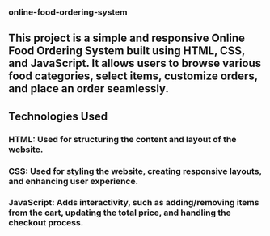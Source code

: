 ### online-food-ordering-system


## This project is a simple and responsive Online Food Ordering System built using HTML, CSS, and JavaScript. It allows users to browse various food categories, select items, customize orders, and place an order seamlessly. 

## Technologies Used
### HTML: Used for structuring the content and layout of the website.
### CSS: Used for styling the website, creating responsive layouts, and enhancing user experience.
### JavaScript: Adds interactivity, such as adding/removing items from the cart, updating the total price, and handling the checkout process.
